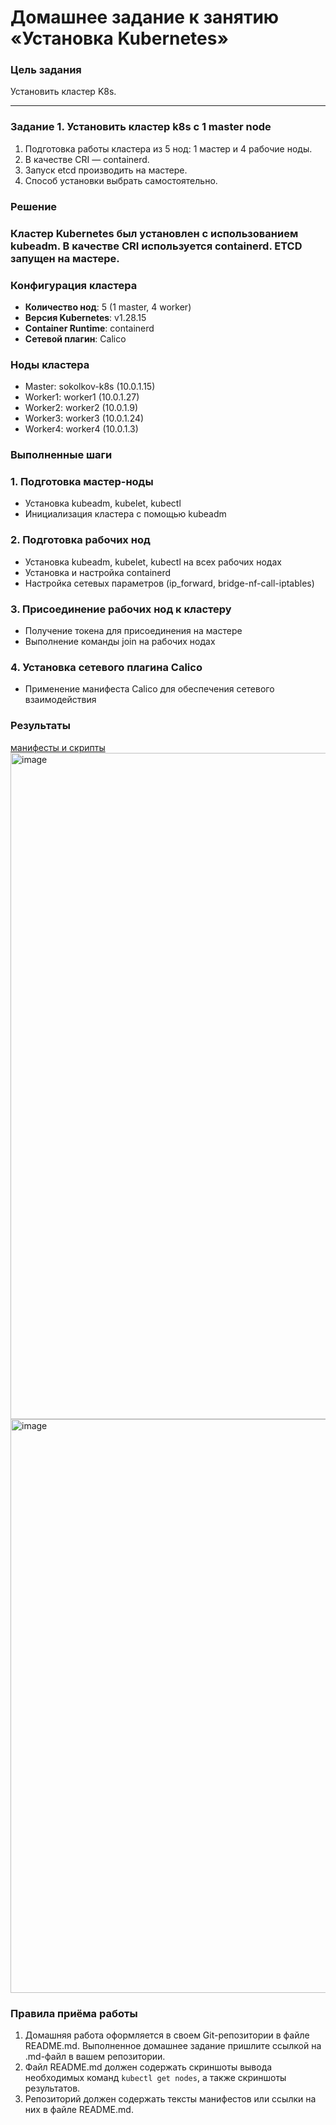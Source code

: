 # Домашнее задание к занятию «Установка Kubernetes»

### Цель задания

Установить кластер K8s.

-----

### Задание 1. Установить кластер k8s с 1 master node

1. Подготовка работы кластера из 5 нод: 1 мастер и 4 рабочие ноды.
2. В качестве CRI — containerd.
3. Запуск etcd производить на мастере.
4. Способ установки выбрать самостоятельно.

### Решение

### Кластер Kubernetes был установлен с использованием kubeadm. В качестве CRI используется containerd. ETCD запущен на мастере.

### Конфигурация кластера
- **Количество нод**: 5 (1 master, 4 worker)
- **Версия Kubernetes**: v1.28.15
- **Container Runtime**: containerd
- **Сетевой плагин**: Calico

### Ноды кластера
- Master: sokolkov-k8s (10.0.1.15)
- Worker1: worker1 (10.0.1.27)
- Worker2: worker2 (10.0.1.9)
- Worker3: worker3 (10.0.1.24)
- Worker4: worker4 (10.0.1.3)

### Выполненные шаги

### 1. Подготовка мастер-ноды
- Установка kubeadm, kubelet, kubectl
- Инициализация кластера с помощью kubeadm

### 2. Подготовка рабочих нод
- Установка kubeadm, kubelet, kubectl на всех рабочих нодах
- Установка и настройка containerd
- Настройка сетевых параметров (ip_forward, bridge-nf-call-iptables)

### 3. Присоединение рабочих нод к кластеру
- Получение токена для присоединения на мастере
- Выполнение команды join на рабочих нодах

### 4. Установка сетевого плагина Calico
- Применение манифеста Calico для обеспечения сетевого взаимодействия

### Результаты
[манифесты и скрипты](https://github.com/Frodoq/kuber-homeworks_1.1_03.25/tree/main/3.2)
<img width="2076" height="1066" alt="image" src="https://github.com/user-attachments/assets/b9c97b44-d8f6-4d7b-8ed5-c9f03880a4b6" />
<img width="3296" height="918" alt="image" src="https://github.com/user-attachments/assets/3a498852-9bdf-479c-b3d0-973a5e3738e8" />


### Правила приёма работы

1. Домашняя работа оформляется в своем Git-репозитории в файле README.md. Выполненное домашнее задание пришлите ссылкой на .md-файл в вашем репозитории.
2. Файл README.md должен содержать скриншоты вывода необходимых команд `kubectl get nodes`, а также скриншоты результатов.
3. Репозиторий должен содержать тексты манифестов или ссылки на них в файле README.md.

